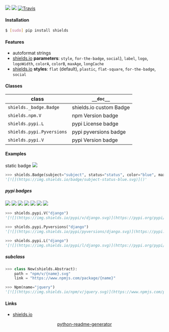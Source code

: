 <!--
https://pypi.org/project/readme-generator/
https://pypi.org/project/python-readme-generator/
-->

[![](https://img.shields.io/pypi/pyversions/shields.svg?longCache=True)](https://pypi.org/project/shields/)
[![](https://img.shields.io/pypi/v/shields.svg?maxAge=3600)](https://pypi.org/project/shields/)
[![Travis](https://api.travis-ci.org/looking-for-a-job/shields.py.svg?branch=master)](https://travis-ci.org/looking-for-a-job/shields.py/)

#### Installation
```bash
$ [sudo] pip install shields
```

#### Features
+   autoformat strings
+   [shields.io](http://shields.io/) **parameters**: `style`, `for-the-badge`, `social`), `label`, `logo`, `logoWidth`, `colorA`, `colorB`, `maxAge`, `longCache`
+   [shields.io](http://shields.io/) **styles**: `flat` (default), `plastic`, `flat-square`, `for-the-badge`, `social`

#### Classes
class|`__doc__`
-|-
`shields._badge.Badge` |shields.io custom Badge
`shields.npm.V` |npm Version badge
`shields.pypi.L` |pypi License badge
`shields.pypi.Pyversions` |pypi pyversions badge
`shields.pypi.V` |pypi Version badge

#### Examples
static badge [![](https://img.shields.io/badge/subject-status-blue.svg)]()
```python
>>> shields.Badge(subject="subject", status="status", color="blue", maxAge=3600)
'[![](https://img.shields.io/badge/subject-status-blue.svg)]()'
```

##### pypi badges

[![](https://img.shields.io/pypi/v/django.svg)](https://pypi.org/pypi/django/)
[![](https://img.shields.io/pypi/pyversions/django.svg)](https://pypi.org/pypi/django/)
[![](https://img.shields.io/pypi/l/django.svg)](https://pypi.org/pypi/django/)
[![](https://img.shields.io/pypi/wheel/django.svg)](https://pypi.org/pypi/django/)
[![](https://img.shields.io/pypi/format/django.svg)](https://pypi.org/pypi/django/)
[![](https://img.shields.io/pypi/implementation/django.svg)](https://pypi.org/pypi/django/)
[![](https://img.shields.io/pypi/status/django.svg)](https://pypi.org/pypi/django/)

```python
>>> shields.pypi.V("django")
'[![](https://img.shields.io/pypi/v/django.svg)](https://pypi.org/pypi/name/)'

>>> shields.pypi.Pyversions("django")
'[![](https://img.shields.io/pypi/pyversions/django.svg)](https://pypi.org/pypi/name/)'

>>> shields.pypi.L("django")
'[![](https://img.shields.io/pypi/l/django.svg)](https://pypi.org/pypi/name/)'
```

##### subclass

```python
>>> class New(shields.Abstract):
    path = "npm/v/{name}.svg"
    link = "https://www.npmjs.com/package/{name}"

>>> Npm(name="jquery")
'[![](https://img.shields.io/npm/v/jquery.svg)](https://www.npmjs.com/package/jquery)'
```

#### Links
+   [shields.io](http://shields.io/)

<p align="center">
    <a href="https://pypi.org/project/python-readme-generator/">python-readme-generator</a>
</p>